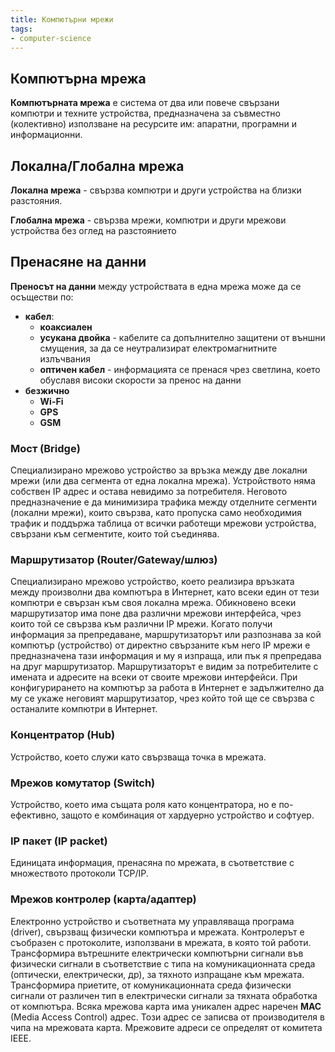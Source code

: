 ```yaml
---
title: Компютърни мрежи
tags:
- computer-science
---
```


## Компютърна мрежа

**Компютърната мрежа** е система от два или повече свързани компютри и техните устройства, предназначена за съвместно (колективно) използване на ресурсите им: апаратни, програмни и информационни.

## Локална/Глобална мрежа

**Локална мрежа** - свързва компютри и други устройства на близки разстояния.

**Глобална мрежа** - свързва мрежи, компютри и други мрежови устройства без оглед на разстоянието

## Пренасяне на данни

**Преносът на данни** между устройствата в една мрежа може да се осъществи по:
- **кабел**:
	- **коаксиален**
	- **усукана двойка** - кабелите са допълнително защитени от външни смущения, за да се неутрализират електромагнитните излъчвания
	- **оптичен кабел** -  информацията се пренася чрез светлина, което обуславя високи скорости за пренос на данни
- **безжично**
	- **Wi-Fi**
	- **GPS**
	- **GSM**

### Мост (Bridge)

Специализирано мрежово устройство за връзка между две локални мрежи (или два сегмента от една локална мрежа). Устройството няма собствен IP адрес и остава невидимо за потребителя. Неговото предназначение е да минимизира трафика между отделните сегменти (локални мрежи), които свързва, като пропуска само необходимия трафик и поддържа таблица от всички работещи мрежови устройства, свързани към сегментите, които той съединява.

### Маршрутизатор (Router/Gateway/шлюз)

Специализирано мрежово устройство, което реализира връзката между произволни два компютъра в Интернет, като всеки един от тези компютри е свързан към своя локална мрежа. Обикновено всеки маршрутизатор има поне два различни мрежови интерфейса, чрез които той се свързва към различни IP мрежи. Когато получи информация за препредаване, маршрутизаторът или разпознава за кой компютър (устройство) от директно свързаните към него IP мрежи е предназначена тази информация и му я изпраща, или пък я препредава на друг маршрутизатор. Маршрутизаторът е видим за потребителите с имената и адресите на всеки от своите мрежови интерфейси. При конфигурирането на компютър за работа в Интернет е задължително да му се укаже неговият маршрутизатор, чрез който той ще се свързва с останалите компютри в Интернет.

### Концентратор (Hub)

Устройство, което служи като свързваща точка в мрежата.

### Мрежов комутатор (Switch)

Устройство, което има същата роля като концентратора, но е по-ефективно, защото е комбинация от хардуерно устройство и софтуер.

### IP пакет (IP packet)

Eдиницата информация, пренасяна по мрежата, в съответствие с множеството протоколи TCP/IP.

### Мрежов контролер (карта/адаптер)

Електронно устройство и съответната му управляваща прогрaма (driver), свързващ физически компютъра и мрежата. Контролерът е съобразен с протоколите, използвани в мрежата, в която той работи. Трансформира вътрешните електрически компютърни сигнали във физически сигнали в съответствие с типа на комуникационната среда (оптически, електрически, др), за тяхното изпращане към мрежата. Трансформира приетите, от комуникационната среда физически сигнали от различен тип в електрически сигнали за тяхната обработка от компютъра. Всяка мрежова карта има уникален адрес наречен **MAC** (Media Access Control) адрес. Този адрес се записва от производителя в чипа на мрежовата карта. Мрежовите адреси се определят от комитета IEEE.
